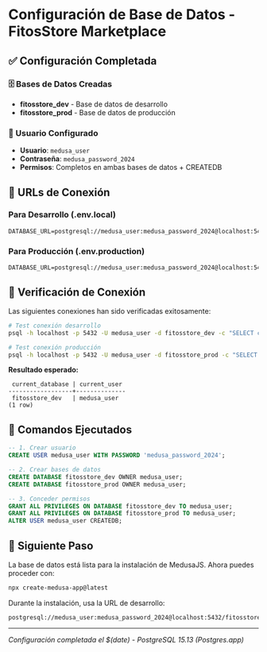 # Configuración de Base de Datos - FitosStore Marketplace

## ✅ Configuración Completada

### 🗄️ Bases de Datos Creadas
- **fitosstore_dev** - Base de datos de desarrollo
- **fitosstore_prod** - Base de datos de producción

### 👤 Usuario Configurado
- **Usuario**: `medusa_user`
- **Contraseña**: `medusa_password_2024`
- **Permisos**: Completos en ambas bases de datos + CREATEDB

## 🔗 URLs de Conexión

### Para Desarrollo (.env.local)
```env
DATABASE_URL=postgresql://medusa_user:medusa_password_2024@localhost:5432/fitosstore_dev
```

### Para Producción (.env.production)
```env
DATABASE_URL=postgresql://medusa_user:medusa_password_2024@localhost:5432/fitosstore_prod
```

## 🧪 Verificación de Conexión

Las siguientes conexiones han sido verificadas exitosamente:

```bash
# Test conexión desarrollo
psql -h localhost -p 5432 -U medusa_user -d fitosstore_dev -c "SELECT current_database(), current_user;"

# Test conexión producción  
psql -h localhost -p 5432 -U medusa_user -d fitosstore_prod -c "SELECT current_database(), current_user;"
```

**Resultado esperado:**
```
 current_database | current_user 
------------------+--------------
 fitosstore_dev   | medusa_user
(1 row)
```

## 📝 Comandos Ejecutados

```sql
-- 1. Crear usuario
CREATE USER medusa_user WITH PASSWORD 'medusa_password_2024';

-- 2. Crear bases de datos
CREATE DATABASE fitosstore_dev OWNER medusa_user;
CREATE DATABASE fitosstore_prod OWNER medusa_user;

-- 3. Conceder permisos
GRANT ALL PRIVILEGES ON DATABASE fitosstore_dev TO medusa_user;
GRANT ALL PRIVILEGES ON DATABASE fitosstore_prod TO medusa_user;
ALTER USER medusa_user CREATEDB;
```

## 🚀 Siguiente Paso

La base de datos está lista para la instalación de MedusaJS. Ahora puedes proceder con:

```bash
npx create-medusa-app@latest
```

Durante la instalación, usa la URL de desarrollo:
```
postgresql://medusa_user:medusa_password_2024@localhost:5432/fitosstore_dev
```

---
*Configuración completada el $(date) - PostgreSQL 15.13 (Postgres.app)*